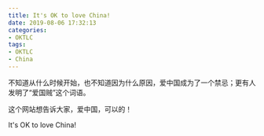```yaml
---
title: It's OK to love China!
date: 2019-08-06 17:32:13
categories:
- OKTLC
tags:
- OKTLC
- China
---
```


不知道从什么时候开始，也不知道因为什么原因，爱中国成为了一个禁忌；更有人发明了“爱国贼”这个词语。

这个网站想告诉大家，爱中国，可以的！

It's OK to love China!



